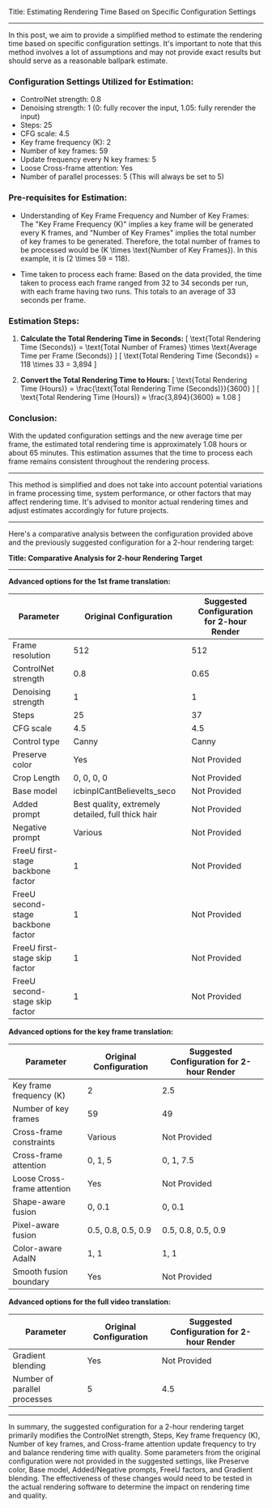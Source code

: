 Title: Estimating Rendering Time Based on Specific Configuration Settings

---

In this post, we aim to provide a simplified method to estimate the rendering time based on specific configuration settings. It's important to note that this method involves a lot of assumptions and may not provide exact results but should serve as a reasonable ballpark estimate.

### Configuration Settings Utilized for Estimation:
- ControlNet strength: 0.8
- Denoising strength: 1 (0: fully recover the input, 1.05: fully rerender the input)
- Steps: 25
- CFG scale: 4.5
- Key frame frequency (K): 2
- Number of key frames: 59
- Update frequency every N key frames: 5
- Loose Cross-frame attention: Yes
- Number of parallel processes: 5 (This will always be set to 5)

### Pre-requisites for Estimation:
- Understanding of Key Frame Frequency and Number of Key Frames: The "Key Frame Frequency (K)" implies a key frame will be generated every K frames, and "Number of Key Frames" implies the total number of key frames to be generated. Therefore, the total number of frames to be processed would be \(K \times \text{Number of Key Frames}\). In this example, it is \(2 \times 59 = 118\).
  
- Time taken to process each frame: Based on the data provided, the time taken to process each frame ranged from 32 to 34 seconds per run, with each frame having two runs. This totals to an average of 33 seconds per frame.

### Estimation Steps:

1. **Calculate the Total Rendering Time in Seconds:**
   \[ \text{Total Rendering Time (Seconds)} = \text{Total Number of Frames} \times \text{Average Time per Frame (Seconds)} \]
   \[ \text{Total Rendering Time (Seconds)} = 118 \times 33 = 3,894 \]

2. **Convert the Total Rendering Time to Hours:**
   \[ \text{Total Rendering Time (Hours)} = \frac{\text{Total Rendering Time (Seconds)}}{3600} \]
   \[ \text{Total Rendering Time (Hours)} ≈ \frac{3,894}{3600} ≈ 1.08 \]

### Conclusion:
With the updated configuration settings and the new average time per frame, the estimated total rendering time is approximately 1.08 hours or about 65 minutes. This estimation assumes that the time to process each frame remains consistent throughout the rendering process.

---

This method is simplified and does not take into account potential variations in frame processing time, system performance, or other factors that may affect rendering time. It's advised to monitor actual rendering times and adjust estimates accordingly for future projects.

---

Here's a comparative analysis between the configuration provided above and the previously suggested configuration for a 2-hour rendering target:

**Title: Comparative Analysis for 2-hour Rendering Target**

---

**Advanced options for the 1st frame translation:**

| Parameter                       | Original Configuration | Suggested Configuration for 2-hour Render |
|---------------------------------|------------------------|-------------------------------------------|
| Frame resolution                | 512                    | 512                                       |
| ControlNet strength             | 0.8                    | 0.65                                      |
| Denoising strength              | 1                      | 1                                         |
| Steps                           | 25                     | 37                                        |
| CFG scale                       | 4.5                    | 4.5                                       |
| Control type                    | Canny                  | Canny                                     |
| Preserve color                  | Yes                    | Not Provided                              |
| Crop Length                     | 0, 0, 0, 0             | Not Provided                              |
| Base model                      | icbinpICantBelieveIts_seco | Not Provided                         |
| Added prompt                    | Best quality, extremely detailed, full thick hair | Not Provided |
| Negative prompt                 | Various                | Not Provided                              |
| FreeU first-stage backbone factor | 1                    | Not Provided                              |
| FreeU second-stage backbone factor | 1                    | Not Provided                              |
| FreeU first-stage skip factor   | 1                      | Not Provided                              |
| FreeU second-stage skip factor  | 1                      | Not Provided                              |

**Advanced options for the key frame translation:**

| Parameter                       | Original Configuration | Suggested Configuration for 2-hour Render |
|---------------------------------|------------------------|-------------------------------------------|
| Key frame frequency (K)         | 2                      | 2.5                                       |
| Number of key frames            | 59                     | 49                                        |
| Cross-frame constraints         | Various                | Not Provided                              |
| Cross-frame attention           | 0, 1, 5               | 0, 1, 7.5                                 |
| Loose Cross-frame attention     | Yes                    | Not Provided                              |
| Shape-aware fusion              | 0, 0.1                 | 0, 0.1                                    |
| Pixel-aware fusion              | 0.5, 0.8, 0.5, 0.9     | 0.5, 0.8, 0.5, 0.9                         |
| Color-aware AdaIN               | 1, 1                   | 1, 1                                      |
| Smooth fusion boundary          | Yes                    | Not Provided                              |

**Advanced options for the full video translation:**

| Parameter                       | Original Configuration | Suggested Configuration for 2-hour Render |
|---------------------------------|------------------------|-------------------------------------------|
| Gradient blending               | Yes                    | Not Provided                              |
| Number of parallel processes    | 5                      | 4.5                                       |

---

In summary, the suggested configuration for a 2-hour rendering target primarily modifies the ControlNet strength, Steps, Key frame frequency (K), Number of key frames, and Cross-frame attention update frequency to try and balance rendering time with quality. Some parameters from the original configuration were not provided in the suggested settings, like Preserve color, Base model, Added/Negative prompts, FreeU factors, and Gradient blending. The effectiveness of these changes would need to be tested in the actual rendering software to determine the impact on rendering time and quality.

